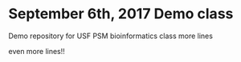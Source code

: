# September 6th, 2017 Demo class
Demo repository for USF PSM bioinformatics class
more lines

even more lines!!
